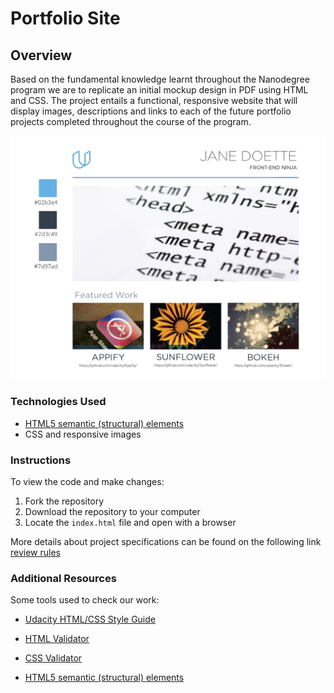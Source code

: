 # Portfolio Site

## Overview

Based on the fundamental knowledge learnt throughout the Nanodegree program we are to replicate an initial mockup design in PDF using HTML and CSS. The project entails a functional, responsive website that will display images, descriptions and links to each of the future portfolio projects completed throughout the course of the program.

![image](design-mockup-portfolio.png)

### Technologies Used

* [HTML5 semantic (structural) elements]("https://developer.mozilla.org/en-US/docs/Learn/HTML/Introduction_to_HTML/Document_and_website_structure#Enter_HTML5_structural_elements") 
* CSS and responsive images

### Instructions

To view the code and make changes:

1. Fork the repository
2. Download the repository to your computer
3. Locate the `index.html` file and open with a browser


More details about project specifications can be found on the following link [review rules](https://review.udacity.com/#!/rubrics/45/view)


### Additional Resources

Some tools used to check our work:

*  [Udacity HTML/CSS Style Guide](https://udacity.github.io/frontend-nanodegree-styleguide/)

*  [HTML Validator](https://validator.w3.org/#validate_by_input)

*  [CSS Validator](https://jigsaw.w3.org/css-validator/#validate_by_input)

*  [HTML5 semantic (structural) elements](https://developer.mozilla.org/en-US/docs/Learn/HTML/Introduction_to_HTML/Document_and_website_structure#Enter_HTML5_structural_elements)



